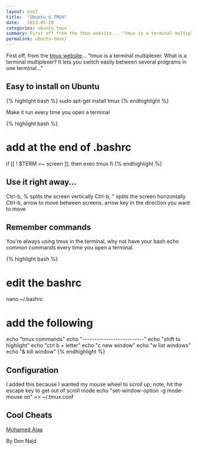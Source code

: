 ```yaml
---
layout: post
title:  "Ubuntu & TMUX"
date:   2013-05-20
categories: ubuntu tmux
summary: First off from the tmux website... "tmux is a terminal multiplexer. What is a terminal multiplexer? It lets you switch easily between several programs in one terminal..." 
permalink: ubuntu-tmux/
---
```

First off, from the [tmux website](http://tmux.sourceforge.net/)... "tmux is a terminal multiplexer. What is a terminal multiplexer? It lets you switch easily between several programs in one terminal..." 

## Easy to install on Ubuntu

{% highlight bash %}
sudo apt-get install tmux
{% endhighlight %}

Make it run every time you open a terminal

{% highlight bash %}
# add at the end of .bashrc
if [[ ! $TERM =~ screen ]]; then
    exec tmux
fi
{% endhighlight %}

## Use it right away...
Ctrl-b, % splits the screen vertically
Ctrl-b, " splits the screen horizontally
Ctrl-b, arrow to move between screens. arrow key in the direction you want to move

## Remember commands
You're always using tmux in the terminal, why not have your bash echo common commands every time you open a terminal.

{% highlight bash %}
# edit the bashrc
nano ~/.bashrc

# add the following
echo "tmux commands"
echo "--------------------------"
echo "shift to highlight"
echo "ctrl b + letter"
echo "c           new window"
echo "w           list windows"
echo "&           kill window"
{% endhighlight %}

## Configuration
I added this because I wanted my mouse wheel to scroll up; note, hit the escape key to get out of scroll mode
echo "set-window-option -g mode-mouse on" >> ~/.tmux.conf


## Cool Cheats 
[Mohamed Alaa](https://gist.github.com/MohamedAlaa/2961058)


By Don Najd